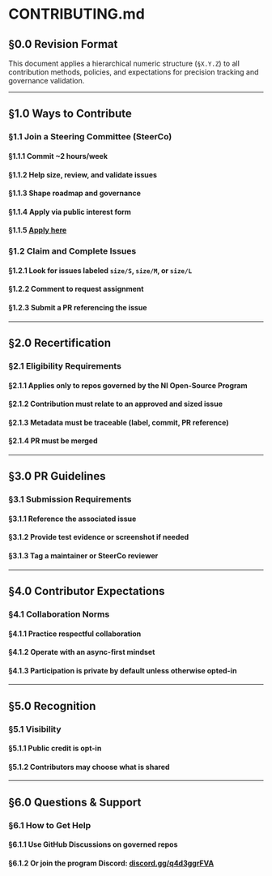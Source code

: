 # CONTRIBUTING.md

## §0.0 Revision Format

This document applies a hierarchical numeric structure (`§X.Y.Z`) to all contribution methods, policies, and expectations for precision tracking and governance validation.

---

## §1.0 Ways to Contribute

### §1.1 Join a Steering Committee (SteerCo)

#### §1.1.1 Commit ~2 hours/week  
#### §1.1.2 Help size, review, and validate issues  
#### §1.1.3 Shape roadmap and governance  
#### §1.1.4 Apply via public interest form  
#### §1.1.5 [Apply here](https://www.linkedin.com/feed/update/urn:li:activity:7328255573638950923/)

### §1.2 Claim and Complete Issues

#### §1.2.1 Look for issues labeled `size/S`, `size/M`, or `size/L`  
#### §1.2.2 Comment to request assignment  
#### §1.2.3 Submit a PR referencing the issue

---

## §2.0 Recertification

### §2.1 Eligibility Requirements

#### §2.1.1 Applies only to repos governed by the NI Open-Source Program  
#### §2.1.2 Contribution must relate to an approved and sized issue  
#### §2.1.3 Metadata must be traceable (label, commit, PR reference)  
#### §2.1.4 PR must be merged

---

## §3.0 PR Guidelines

### §3.1 Submission Requirements

#### §3.1.1 Reference the associated issue  
#### §3.1.2 Provide test evidence or screenshot if needed  
#### §3.1.3 Tag a maintainer or SteerCo reviewer

---

## §4.0 Contributor Expectations

### §4.1 Collaboration Norms

#### §4.1.1 Practice respectful collaboration  
#### §4.1.2 Operate with an async-first mindset  
#### §4.1.3 Participation is private by default unless otherwise opted-in

---

## §5.0 Recognition

### §5.1 Visibility

#### §5.1.1 Public credit is opt-in  
#### §5.1.2 Contributors may choose what is shared

---

## §6.0 Questions & Support

### §6.1 How to Get Help

#### §6.1.1 Use GitHub Discussions on governed repos  
#### §6.1.2 Or join the program Discord: [discord.gg/q4d3ggrFVA](https://discord.gg/q4d3ggrFVA)
